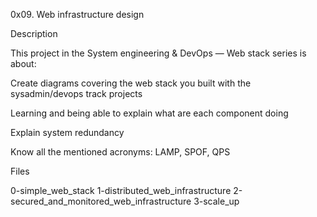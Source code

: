 0x09. Web infrastructure design

Description

This project in the System engineering & DevOps ― Web stack series is about:



Create diagrams covering the web stack you built with the sysadmin/devops track projects

Learning and being able to explain what are each component doing

Explain system redundancy

Know all the mentioned acronyms: LAMP, SPOF, QPS

Files

0-simple_web_stack
1-distributed_web_infrastructure
2-secured_and_monitored_web_infrastructure
3-scale_up
